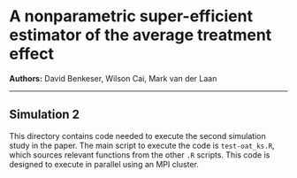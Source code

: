 # A nonparametric super-efficient estimator of the average treatment effect

**Authors:** David Benkeser, Wilson Cai, Mark van der Laan

-----

## Simulation 2

This directory contains code needed to execute the second simulation study in the paper. The main script to execute the code is `test-oat_ks.R`, which sources relevant functions from the other `.R` scripts. This code is designed to execute in parallel using an MPI cluster.

